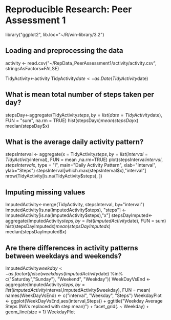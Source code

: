 # Reproducible Research: Peer Assessment 1

library("ggplot2", lib.loc="~/R/win-library/3.2")


## Loading and preprocessing the data
activity <- read.csv("~/RepData_PeerAssessment1/activity/activity.csv", stringsAsFactors=FALSE)

TidyActivity<-activity
TidyActivity$date<-as.Date(TidyActivity$date)


## What is mean total number of steps taken per day?
stepsDay<-aggregate(TidyActivity$steps, by = list(date = TidyActivity$date), FUN = "sum", na.rm = TRUE)
hist(stepsDay$x)
mean(stepsDay$x)
median(stepsDay$x)

## What is the average daily activity pattern?
stepsInterval  <- aggregate(x = TidyActivity$steps , by = list(interval = TidyActivity$interval), FUN = mean ,na.rm=TRUE)
plot(stepsInterval$interval, stepsInterval$x, type = "l", main="Daily Activity Pattern", xlab="Interval", ylab="Steps")
stepsInterval[which.max(stepsInterval$x),"interval"]
nrow(TidyActivity[is.na(TidyActivity$steps), ])


## Imputing missing values
ImputedActivity<-merge(TidyActivity, stepsInterval, by="interval")
ImputedActivity[is.na(ImputedActivity$steps), "steps"] <- ImputedActivity[is.na(ImputedActivity$steps),"x"]
stepsDayImputed<- aggregate(ImputedActivity$steps , by = list(ImputedActivity$date), FUN = sum)
hist(stepsDayImputed$x)
mean(stepsDayImputed$x)
median(stepsDayImputed$x)


## Are there differences in activity patterns between weekdays and weekends?
ImputedActivity$weekday <- as.factor(ifelse(weekdays(ImputedActivity$date) %in% c("Saturday","Sunday"), "Weekend", "Weekday"))
WeekDayVsEnd <- aggregate(ImputedActivity$steps, by = list(ImputedActivity$interval,ImputedActivity$weekday), FUN = mean)
names(WeekDayVsEnd) <- c("interval", "Weekday", "Steps")
WeekdayPlot <- ggplot(WeekDayVsEnd,aes(interval,Steps)) +
  ggtitle("Weekday Average Steps (NA's replaced with step mean)") +
  facet_grid(. ~ Weekday) +
  geom_line(size = 1)
WeekdayPlot
